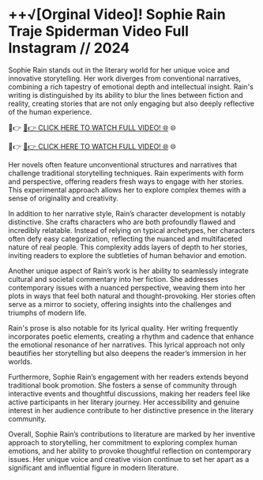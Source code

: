 # ++√[Orginal Video]! Sophie Rain Traje Spiderman Video Full Instagram // 2024

Sophie Rain stands out in the literary world for her unique voice and innovative storytelling. Her work diverges from conventional narratives, combining a rich tapestry of emotional depth and intellectual insight. Rain's writing is distinguished by its ability to blur the lines between fiction and reality, creating stories that are not only engaging but also deeply reflective of the human experience.

🔴👉 <a href="https://tinyurl.com/4eh6k38w" rel="nofollow">🔴👉 CLICK HERE TO WATCH FULL VIDEO! 🌐</a> 🌐

🔴👉 <a href="https://tinyurl.com/4eh6k38w" rel="nofollow">🔴👉 CLICK HERE TO WATCH FULL VIDEO! 🌐</a> 🌐


Her novels often feature unconventional structures and narratives that challenge traditional storytelling techniques. Rain experiments with form and perspective, offering readers fresh ways to engage with her stories. This experimental approach allows her to explore complex themes with a sense of originality and creativity.

In addition to her narrative style, Rain’s character development is notably distinctive. She crafts characters who are both profoundly flawed and incredibly relatable. Instead of relying on typical archetypes, her characters often defy easy categorization, reflecting the nuanced and multifaceted nature of real people. This complexity adds layers of depth to her stories, inviting readers to explore the subtleties of human behavior and emotion.

Another unique aspect of Rain’s work is her ability to seamlessly integrate cultural and societal commentary into her fiction. She addresses contemporary issues with a nuanced perspective, weaving them into her plots in ways that feel both natural and thought-provoking. Her stories often serve as a mirror to society, offering insights into the challenges and triumphs of modern life.

Rain's prose is also notable for its lyrical quality. Her writing frequently incorporates poetic elements, creating a rhythm and cadence that enhance the emotional resonance of her narratives. This lyrical approach not only beautifies her storytelling but also deepens the reader’s immersion in her worlds.

Furthermore, Sophie Rain’s engagement with her readers extends beyond traditional book promotion. She fosters a sense of community through interactive events and thoughtful discussions, making her readers feel like active participants in her literary journey. Her accessibility and genuine interest in her audience contribute to her distinctive presence in the literary community.

Overall, Sophie Rain’s contributions to literature are marked by her inventive approach to storytelling, her commitment to exploring complex human emotions, and her ability to provoke thoughtful reflection on contemporary issues. Her unique voice and creative vision continue to set her apart as a significant and influential figure in modern literature.
